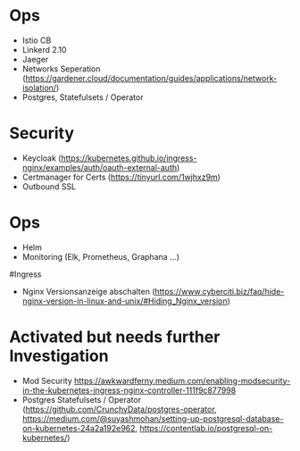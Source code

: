 # Ops
- Istio CB
- Linkerd 2.10
- Jaeger  
- Networks Seperation (https://gardener.cloud/documentation/guides/applications/network-isolation/)
- Postgres, Statefulsets / Operator

# Security
- Keycloak (https://kubernetes.github.io/ingress-nginx/examples/auth/oauth-external-auth)
- Certmanager for Certs (https://tinyurl.com/1wjhxz9m)
- Outbound SSL

# Ops
- Helm
- Monitoring (Elk, Prometheus, Graphana ...)

#Ingress
- Nginx Versionsanzeige abschalten (https://www.cyberciti.biz/faq/hide-nginx-version-in-linux-and-unix/#Hiding_Nginx_version)
  
# Activated but needs further Investigation
- Mod Security https://awkwardferny.medium.com/enabling-modsecurity-in-the-kubernetes-ingress-nginx-controller-111f9c877998
- Postgres Statefulsets / Operator (https://github.com/CrunchyData/postgres-operator, https://medium.com/@suyashmohan/setting-up-postgresql-database-on-kubernetes-24a2a192e962, https://contentlab.io/postgresql-on-kubernetes/)
